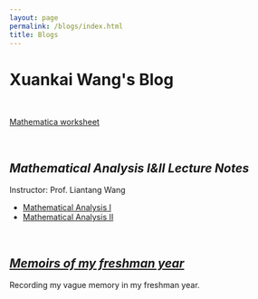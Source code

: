 ```yaml
---
layout: page
permalink: /blogs/index.html
title: Blogs
---
```


# Xuankai Wang's Blog

<br>

[Mathematica worksheet](https://starryious.github.io/KamdenWang2003.github.io/files/mathematica/worksheet.html)

<br>

## *Mathematical Analysis Ⅰ&Ⅱ Lecture Notes*

Instructor: Prof. Liantang Wang

- [Mathematical Analysis Ⅰ](https://github.com/starryious/KamdenWang2003.github.io/blob/main/files/analysis/数学分析Ⅰ.pdf)
- [Mathematical Analysis Ⅱ](https://github.com/starryious/KamdenWang2003.github.io/blob/main/files/analysis/数学分析Ⅱ.pdf)

<br>

## [*Memoirs of my freshman year*](https://starryious.github.io/KamdenWang2003.github.io/blogs/freshman)

Recording my vague memory in my freshman year. 

<br>
